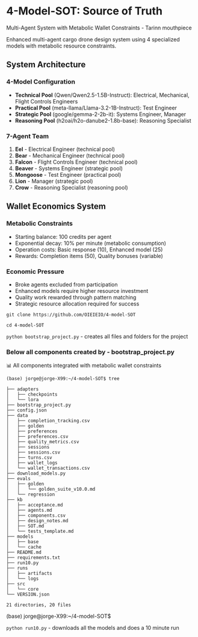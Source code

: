 # 4-Model-SOT: Source of Truth

Multi-Agent System with Metabolic Wallet Constraints - Tarinn mouthpiece

Enhanced multi-agent cargo drone design system using 4 specialized models with metabolic resource constraints.

## System Architecture

### 4-Model Configuration
- **Technical Pool** (Qwen/Qwen2.5-1.5B-Instruct): Electrical, Mechanical, Flight Controls Engineers
- **Practical Pool** (meta-llama/Llama-3.2-1B-Instruct): Test Engineer
- **Strategic Pool** (google/gemma-2-2b-it): Systems Engineer, Manager
- **Reasoning Pool** (h2oai/h2o-danube2-1.8b-base): Reasoning Specialist

### 7-Agent Team
1. **Eel** - Electrical Engineer (technical pool)
2. **Bear** - Mechanical Engineer (technical pool)
3. **Falcon** - Flight Controls Engineer (technical pool)
4. **Beaver** - Systems Engineer (strategic pool)
5. **Mongoose** - Test Engineer (practical pool)
6. **Lion** - Manager (strategic pool)
7. **Crow** - Reasoning Specialist (reasoning pool)

## Wallet Economics System

### Metabolic Constraints
- Starting balance: 100 credits per agent
- Exponential decay: 10% per minute (metabolic consumption)
- Operation costs: Basic response (10), Enhanced model (25)
- Rewards: Completion items (50), Quality bonuses (variable)

### Economic Pressure
- Broke agents excluded from participation
- Enhanced models require higher resource investment
- Quality work rewarded through pattern matching
- Strategic resource allocation required for success

```git clone https://github.com/OIEIEIO/4-model-SOT```

```cd 4-model-SOT```

```python bootstrap_project.py``` - creates all files and folders for the project

### Below all components created by - bootstrap_project.py

📊 All components integrated with metabolic wallet constraints

```
(base) jorge@jorge-X99:~/4-model-SOT$ tree
```

```
├── adapters
│   ├── checkpoints
│   └── lora
├── bootstrap_project.py
├── config.json
├── data
│   ├── completion_tracking.csv
│   ├── golden
│   ├── preferences
│   ├── preferences.csv
│   ├── quality_metrics.csv
│   ├── sessions
│   ├── sessions.csv
│   ├── turns.csv
│   ├── wallet_logs
│   └── wallet_transactions.csv
├── download_models.py
├── evals
│   ├── golden
│   │   └── golden_suite_v10.0.md
│   └── regression
├── kb
│   ├── acceptance.md
│   ├── agents.md
│   ├── components.csv
│   ├── design_notes.md
│   ├── SOT.md
│   └── tests_template.md
├── models
│   ├── base
│   └── cache
├── README.md
├── requirements.txt
├── run10.py
├── runs
│   ├── artifacts
│   └── logs
├── src
│   └── core
└── VERSION.json

21 directories, 20 files
```
(base) jorge@jorge-X99:~/4-model-SOT$ 

```python run10.py``` - downloads all the models and does a 10 minute run
